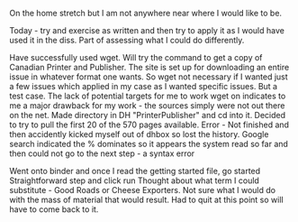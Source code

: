 On the home stretch but I am not anywhere near where I would like to be.

Today - try and exercise as written and then try to apply it as I would have used it in the diss. Part of assessing what I could do differently.

Have successfully used wget. Will try the command to get a copy of Canadian Printer and Publisher. The site is set up for downloading an entire issue in whatever format one wants. So wget not necessary if I wanted just a few issues which applied in my case as I wanted specific issues. But a test case. The lack of potential targets for me to work wget on indicates to me a major drawback for my work - the sources simply were not out there on the net. 
Made directory in DH "PrinterPublisher"  and cd into it. Decided to try to pull the first 20 of the 570 pages available.
Error - Not finished and then accidently kicked myself out of dhbox so lost the history. Google search indicated the % dominates so it appears the system read so far and then could not go to the next step - a syntax error

Went onto binder and once I read the getting started file, go started
Straightforward step and click run
Thought about what term I could substitute - Good Roads or Cheese Exporters. Not sure what I would do with the mass of material that would result. Had to quit at this point so will have to come back to it.
